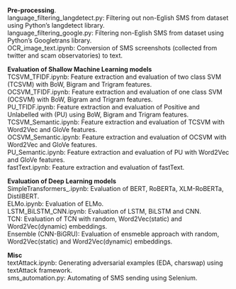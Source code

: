 **Pre-processing**.  
language_filtering_langdetect.py: Filtering out non-Eglish SMS from dataset using Python’s langdetect library.  
language_filtering_google.py: Filtering non-Eglish SMS from dataset using Python’s Googletrans library.  
OCR_image_text.ipynb: Conversion of SMS screenshots (collected from twitter and scam observatories) to text.

**Evaluation of Shallow Machine Learning models**  
TCSVM_TFIDF.ipynb: Feature extraction and evaluation of two class SVM (TCSVM) with BoW, Bigram and Trigram features.  
OCSVM_TFIDF.ipynb: Feature extraction and evaluation of one class SVM (OCSVM) with BoW, Bigram and Trigram features.  
PU_TFIDF.ipynb: Feature extraction and evaluation of Positive and Unlabelled with (PU) using BoW, Bigram and Trigram features.  
TCSVM_Semantic.ipynb: Feature extraction and evaluation of TCSVM with Word2Vec and GloVe features.  
OCSVM_Semantic.ipynb: Feature extraction and evaluation of OCSVM with Word2Vec and GloVe features.  
PU_Semantic.ipynb: Feature extraction and evaluation of PU with Word2Vec and GloVe features.  
fastText.ipynb: Feature extraction and evaluation of fastText.  

**Evaluation of Deep Learning models**  
SimpleTransformers_.ipynb: Evaluation of BERT, RoBERTa, XLM-RoBERTa, DistilBERT.  
ELMo.ipynb: Evaluation of ELMo.  
LSTM_BiLSTM_CNN.ipynb: Evaluation of LSTM, BiLSTM and CNN.  
TCN: Evaluation of TCN with random, Word2Vec(static) and Word2Vec(dynamic) embeddings.  
Ensemble (CNN-BiGRU): Evaluation of ensmeble approach with random, Word2Vec(static) and Word2Vec(dynamic) embeddings.

**Misc**  
textAttack.ipynb: Generating adversarial examples (EDA, charswap) using textAttack framework.  
sms_automation.py: Automating of SMS sending using Selenium.  
